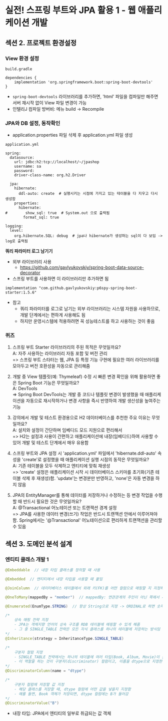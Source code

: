 # 실전! 스프링 부트와 JPA 활용 1 - 웹 애플리케이션 개발
## 섹션 2. 프로젝트 환경설정
### View 환경 설정
~~~
build.gradle

dependencies {
    implementation 'org.springframework.boot:spring-boot-devtools'
}
~~~
- `spring-boot-devtools` 라이브러리를 추가하면, 'html' 파일을 컴파일만 해주면 서버 재시작 없이 View 파일 변경이 가능
- 인텔리J 컴파일 방버비: 메뉴 build -> Recompile

### JPA와 DB 설정, 동작확인
- application.properties 파일 삭제 후 application.yml 파일 생성
~~~
application.yml

spring:
  datasource:
    url: jdbc:h2:tcp://localhost/~/jpashop
    username: sa
    password:
    driver-class-name: org.h2.Driver

  jpa:
    hibernate:
      ddl-auto: create  # 실행시키는 시점에 가지고 있는 테이블을 다 지우고 다시 생성함
    properties:
      hibernate:
#        show_sql: true  # System.out 으로 출력됨
        format_sql: true

logging:
  level:
    org.hibernate.SQL: debug  # jpa나 hibernate가 생성하는 sql이 다 보임 -> log로 출력됨
~~~

**쿼리 파라미터 로그 남기기**
- 외부 라이브러리 사용
    - https://github.com/gavlyukovskiy/spring-boot-data-source-decorator
- 스프링 부트를 사용하면 이 라이브러리만 추가하면 됨
~~~
implementation "com.github.gavlyukovskiy:p6spy-spring-boot-starter:1.5.6"
~~~
- 참고
    - 쿼리 파라미터를 로그로 남기는 외부 라이브러리는 시스템 자원을 사용하므로, 개발 단계에서는 편하게 사용해도 됨
    - 하지만 운영시스템에 적용하려면 꼭 성능테스트를 하고 사용하는 것이 좋음

### 퀴즈
1. 스프링 부트 Starter 라이브러리의 주된 목적은 무엇일까요?<br>
    A: 자주 사용하는 라이브러리 자동 포함 및 버전 관리<br>
    => 스프링 부트 스타터는 웹, JPA 등 특정 기능 구현에 필요한 여러 라이브러리를 모아두고 버전 호환성을 자동으로 관리해줌

2. 개발 중 View 템플릿(예: Thymeleaf) 수정 시 빠른 변경 확인을 위해 활용하면 좋은 Spring Boot 기능은 무엇일까요?<br>
    A: DevTools<br>
    => Spring Boot DevTools는 개발 중 코드나 템플릿 변경이 발생했을 때 애플리케이션을 자동으로 재시작하거나 변경 사항을 즉시 반영하여 개발 생산성을 높여주는 기능

3. 강의에서 개발 및 테스트 환경용으로 H2 데이터베이스를 추천한 주요 이유는 무엇일까요?<br>
    A: 설치와 설정이 간단하며 임베디드 모드 지원으로 편리해서<br>
    => H2는 설정과 사용이 간편하고 애플리케이션에 내장(임베디드)하여 사용할 수 있어 개발 및 테스트 단계에서 매우 유용함

4. 스프링 부트와 JPA 설정 시 'application.yml' 파일에서 'hibernate.ddl-auto' 속성을 'create'로 설정했을 때 애플리케이션 실행 시점의 동작은 무엇일까요?<br>
    A: 기존 테이블을 모두 삭제하고 엔티티에 맞춰 재생성<br>
    => 'create' 설정은 애플리케이션 시작 시 데이터베이스 스키마를 초기화(기존 테이블 삭제 후 재생성)함. 'update'는 변경분만 반영하고, 'none'은 자동 변경을 하지 않음

5. JPA의 EntityManager를 통해 데이터를 저장하거나 수정하는 등 변경 작업을 수행할 때 반드시 필요한 것은 무엇일까요?<br>
    A: @Transactional 어노테이션 또는 트랜잭션 경계 설정<br>
    => JPA를 사용한 데이터 변경(쓰기) 작업은 반드시 트랜잭션 안에서 이루어져야 함. Spring에서는 '@Transactional' 어노테이션으로 편리하게 트랜잭션을 관리할 수 있음

## 섹션 3. 도메인 분석 설계
### 엔티티 클래스 개발 1
~~~java
@Embeddable  // 내장 타입 클래스를 정의할 때 사용

@Embedded  // 엔티티에서 내장 타입을 사용할 때 붙임

@JoinColumn  // 데이터베이스 테이블에서 외래 키(FK)를 어떤 컬럼으로 매핑할 지 지정하는 어노테이션. 연관관계의 주인에 사용되며, 실제로 DB에 FK 컬럼이 생성되는 쪽임

@OneToMany(mappedBy = "member")  // mappedBy: 연관관계의 주인이 아닌 쪽에서 사용됨. 이 필드를 기준으로 DB에 FK 컬럼이 생성되지 않음

@Enumerated(EnumType.STRING)  // 항상 String으로 지정 -> ORDINAL로 하면 숫자로 되기 때문에 순서가 바뀌면 지정된 숫자도 바뀜

/*
    상속 매핑 전략 지정
    - JPA는 객체지향 언어의 상속 구조를 RDB 테이블에 매핑할 수 있게 해줌
    - 그 중 SINGLE_TABLE 전략은 모든 자식 클래스를 하나의 테이블에 저장하는 방식임
*/
@Inheritance(strategy = InheritanceType.SINGLE_TABLE)

/*
    구분자 컬럼 지정
    - SINGLE_TABLE 전략에서는 하나의 테이블에 여러 타입(Book, Album, Movie)이 들어가기 때문에, 어떤 클래스의 데이터인지 구분하는 컬럼이 필요함
    - 이 역할을 하는 것이 구분자(discriminator) 컬럼이고, 이름을 dtype으로 지정한 것
*/
@DiscriminatorColumn(name = "dtype")

/*
    구분자 컬럼에 저장할 값 지정
    - 해당 클래스를 저장할 때, dtype 컬럼에 어떤 값을 넣을지 지정함
    - 예를 들면, Book 객체가 저장되면, dtype 컬럼에는 B가 들어감
*/
@DiscriminatorValue("B")
~~~
- 내장 타입: JPA에서 엔티티의 일부로 취급되는 값 객체



















